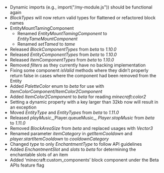 

-   Dynamic imports (e.g., import("/my-module.js")) should be functional again
-   _BlockTypes_ will now return valid types for flattened or refactored block names
-   EntityMountTamingComponent
    -   Renamed _EntityMountTamingComponent_ to _EntityTameMountComponent_
    -   Renamed _setTamed_ to _tame_
-   Released _BlockComponentTypes_ from _beta_ to _1.10.0_
-   Released _EntityComponentTypes_ from _beta_ to _1.10.0_
-   Released _ItemComponentTypes_ from _beta_ to _1.10.0_
-   Removed _filters_ as they currently have no backing implementation
-   Fixing some component _isValid_ methods where they didn’t properly return false in cases where the component had been removed from the Entity
-   Added _PaletteColor_ enum to _beta_ for use with _ItemColorComponent_/_ItemColor2Component_
-   Added _ItemColor2Component_ to _beta_ for reading _minecraft:color2_
-   Setting a dynamic property with a key larger than 32kb now will result in an exception
-   Moved _EntityType_ and _EntityTypes_ from _beta_ to _1.11.0_
-   Released _playMusic__,Player.queueMusic_, _Player.stopMusic_ from _beta_ to _1.11.0_
-   Removed _BlockAreaSize_ from _beta_ and replaced usages with _Vector3_
-   Renamed parameter _itemCategory_ in _getItemCooldown_ and _player.startItemCooldown_ to _cooldownCategory_
-   Changed _type_ to only _EnchantmentType_ to follow API guidelines
-   Added _EnchantmentSlot_ and _slots_ to _beta_ for determining the enchantable slots of an item
-   Added ‘minecraft:custom\_components’ block component under the Beta APIs feature flag

